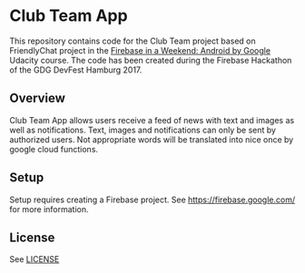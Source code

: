 # Club Team App

This repository contains code for the Club Team project based on FriendlyChat  project in the [Firebase in a Weekend: Android by Google](https://www.udacity.com/course/firebase-in-a-weekend-by-google-android--ud0352) Udacity course.
The code has been created during the Firebase Hackathon of the GDG DevFest Hamburg 2017.

## Overview

Club Team App allows users receive a feed of news with text and images as well as notifications.
Text, images and notifications can only be sent by authorized users.
Not appropriate words will be translated into nice once by google cloud functions.

## Setup

Setup requires creating a Firebase project. See https://firebase.google.com/ for more information.

## License
See [LICENSE](LICENSE)
